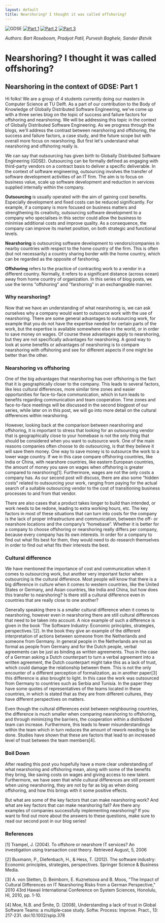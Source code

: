 ```yaml
---
layout: default
title: Nearshoring? I thought it was called offshoring?
---
```

![GDSE](https://img.shields.io/badge/GDSE-Outsourcing-brightgreen)
[![Part 1](https://img.shields.io/badge/-Part%201-red)](https://pradyot-09.github.io/GDSE2020/blog1)
[![Part 2](https://img.shields.io/badge/-Part%202-blue)](https://pradyot-09.github.io/GDSE2020/blog2)
[![Part 3](https://img.shields.io/badge/-Part%203-blue)](https://pradyot-09.github.io/GDSE2020/blog3)

*Authors: Bart Roseboom, Pradyot Patil, Purvesh Baghele, Sander Østvik*

# Nearshoring? I thought it was called offshoring?

## Nearshoring in the context of GDSE: Part 1

Hi folks! We are a group of 4 students currently doing our masters in Computer Science at TU Delft. As a part of our contribution to the Body of Knowledge of Globally Distributed Software Engineering, we've come up with a three series blog on the topic of success and failure factors for offshoring and nearshoring. We will be addressing this topic in the context of Globally Distributed Software Engineering. As we progress through the blogs, we'll address the contrast between nearshoring and offshoring, the success and failure factors, a case study, and the future scope but with overall more focus on nearshoring. But first let's understand what nearshoring and offshoring really is.

We can say that outsourcing has given birth to Globally Distributed Software Engineering  (GDSE). Outsourcing can be formally defined as engaging with third-party vendors on a contract basis to deliver a specific deliverable. In the context of software engineering, outsourcing involves the transfer of software development activities of an IT firm. The aim is to focus on business value, scale up software development and reduction in services supplied internally within the company. 

**Outsourcing** is usually operated with the aim of gaining cost benefits. Especially development and fixed costs can be reduced significantly. For example, if a company is more focused on business matters and strengthening its creativity, outsourcing software development to a company who specialises in this sector could allow the business to minimise additional costs and improve quality. As a consequence, the company can improve its market position, on both strategic and functional levels.

**Nearshoring** is outsourcing software development to vendors/companies in nearby countries with respect to the home country of the firm. This is often (but not necessarily) a country sharing border with the home country, which can be regarded as the opposite of farshoring.

**Offshoring** refers to the practice of contracting work to a vendor in a different country. Normally, it refers to a significant distance (across ocean) away from home country of organization. In this series of blog posts, we use the terms "offshoring" and "farshoring" in an exchangeable manner.

### Why nearshoring?
Now that we have an understanding of what nearshoring is, we can ask ourselves why a company would want to outsource work with the use of nearshoring. There are some general advantages to outsourcing work, for example that you do not have the expertise needed for certain parts of the work, but the expertise is available somewhere else in the world, or in order to save money on wages. Of course these advantages apply to nearshoring, but they are not specifically advantages for nearshoring. A good way to look at some benefits or advantages of nearshoring is to compare nearshoring with offshoring and see for different aspects if one might be better than the other.
 
### Nearshoring vs offshoring
One of the big advantages that nearshoring has over offshoring is the fact that it is geographically closer to the company. This leads to several factors, like less cultural differences, more similar time zones and easier opportunities for face-to-face communication, which in turn leads to benefits regarding communication and team cooperation. Time zones and face-to-face meetings will be discussed in the second blogpost of our series, while later on in this post, we will go into more detail on the cultural differences within nearshoring. 

However, looking back at the comparison between nearshoring and offshoring, it is important to stress that looking for an outsourcing vendor that is geographically close to your homebase is not the only thing that should be considered when you want to outsource work. One of the main reasons companies often choose to do outsourcing, is that they believe it will save them money. One way to save money is to outsource the work to a lower wage country. If we in this case compare offshoring countries, like India or China, with nearshore countries, like eastern European countries, the amount of money you save on wages when offshoring is greater compared to nearshoring[1].
Furthermore, wages are not the only costs a company has. As our second post will discuss, there are also some “hidden costs” related to outsourcing your work, ranging from paying for the actual search of a suitable outsourcing vendor to the cost of transitioning business processes to and from that vendor.

There are also cases that a product takes longer to build than intended, or work needs to be redone, leading to extra working hours, etc. The key factors in most of these situations that can turn into costs for the company is the lack of proper infrastructure and communication, between the off- or nearshore locations and the company’s “homebase”.
Whether it is better for a company to choose offshoring or nearshoring really differs per company, because every company has its own interests. In order for a company to find out what fits best for them, they would need to do research themselves in order to find out what fits their interests the best.
 
### Cultural difference
We have mentioned the importance of cost and communication when it comes to outsourcing work, but another very important factor when outsourcing is the cultural difference. Most people will know that there is a big difference in culture when it comes to western countries, like the United States or Germany, and Asian countries, like India and China, but how does this transfer to nearshoring? Is there still a cultural difference even in countries that are really close to one another?

Generally speaking there is a smaller cultural difference when it comes to nearshoring, however even in nearshoring there are still cultural differences that need to be taken into account. A nice example of such a difference is given in the book ‘The Software Industry: Economic principles, strategies, perspectives.’[2]. In the book they give an example of the different interpretation of actions between someone from the Netherlands and someone from Germany. In general people in the Netherlands are not as formal as people from Germany and  for the Dutch people, verbal agreements can be just as binding as written agreements. Thus in the case of a German asking a Dutch counterpart to turn a verbal agreement into a written agreement, the Dutch counterpart might take this as a lack of trust, which could damage the relationship between them. This is not the only encounter of a different perception of formalization, as in another paper[3] this difference is also brought to light. In this case the work was outsourced from Germany to countries such as Serbia and Tunisia. In the paper they have some quotes of representatives of the teams located in these countries, in which is stated that as they are from different cultures, they have different perspectives on matters. 

Even though the cultural differences exist between neighbouring countries, the difference is much smaller when comparing nearshoring to offshoring, and through minimizing the barriers, the cooperation within a distributed team can increase. Furthermore, this leads to fewer misunderstandings within the team which in turn reduces the amount of rework needing to be done. Studies have shown that these are factors that lead to an increased level of trust between the team members[4].

### Boil Down
After reading this post you hopefully have a more clear understanding of what nearshoring and offshoring mean, along with some of the benefits they bring, like saving costs on wages and giving access to new talent. Furthermore, we have seen that while cultural differences are still present when using nearshoring, they are not by far as big as when doing offshoring, and how this brings with it some positive effects.

But what are some of the key factors that can make nearshoring work? And what are key factors that can make nearshoring fail? Are there any examples of companies successfully implementing nearshoring? If you want to find out more about the answers to these questions, make sure to read our second post in our blog series!


### References

[1] Trampel, J. (2004). To offshore or nearshore IT services? An investigation using transaction cost theory. Retrieved August, 5, 2006

[2] Buxmann, P., Diefenbach, H., & Hess, T. (2012). The software industry: Economic principles, strategies, perspectives. Springer Science & Business Media.

[3] A. von Stetten, D. Beimborn, E. Kuznetsova and B. Moos, "The Impact of Cultural Differences on IT Nearshoring Risks from a German Perspective," 2010 43rd Hawaii International Conference on System Sciences, Honolulu, HI, 2010, pp. 1-10.

[4] Moe, N.B. and Šmite, D. (2008), Understanding a lack of trust in Global Software Teams: a multiple‐case study. Softw. Process: Improve. Pract., 13: 217-231. doi:10.1002/spip.378
